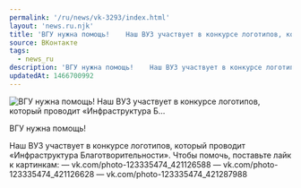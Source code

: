 ```yaml
---
permalink: '/ru/news/vk-3293/index.html'
layout: 'news.ru.njk'
title: 'ВГУ нужна помощь!    Наш ВУЗ участвует в конкурсе логотипов, который проводит «Инфраструктура Б…'
source: ВКонтакте
tags:
  - news_ru
description: 'ВГУ нужна помощь!    Наш ВУЗ участвует в конкурсе логотипов, который проводит «Инфраструктура Б…'
updatedAt: 1466700992
---
```

![ВГУ нужна помощь!    Наш ВУЗ участвует в конкурсе логотипов, который проводит «Инфраструктура Б…](https://sun9-12.userapi.com/impf/c626119/v626119339/10709/Qzt4D2l62QI.jpg?size=1181x1024&quality=96&proxy=1&sign=5e03ae13e3fde59cde407d319a17df26&c_uniq_tag=SZUUnwGAhWLaZwWXOkZdtQaQHOuLAsjPLgMmd4a7cdA&type=album)

ВГУ нужна помощь!

Наш ВУЗ участвует в конкурсе логотипов, который проводит «Инфраструктура Благотворительности». Чтобы помочь, поставьте лайк к картинкам:
— vk.com/photo-123335474_421126588
— vk.com/photo-123335474_421126628
— vk.com/photo-123335474_421287988
